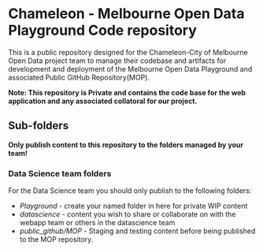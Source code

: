 #  Chameleon - Melbourne Open Data Playground Code repository
This is a public repository designed for the Chameleon-City of Melbourne Open Data project team to manage their codebase and artifacts for development and deployment of the Melbourne Open Data Playground and associated Public GitHub Repository(MOP).

**Note: This repository is Private and contains the code base for the web application and any associated collatoral for our project.**

## Sub-folders

**Only publish content to this repository to the folders managed by your team!**

### Data Science team folders 
For the Data Science team you should only publish to the following folders:
- *Playground*  - create your named folder in here for private WIP content
- *datascience* - content you wish to share or collaborate on with the webapp team or others in the datascience team
- *public_github/MOP* - Staging and testing content before being published to the MOP repository.



